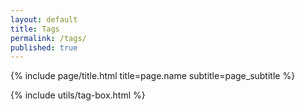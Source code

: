 ```yaml
---
layout: default
title: Tags
permalink: /tags/
published: true
---
```



{% include page/title.html title=page.name subtitle=page_subtitle %}


{% include utils/tag-box.html %}

